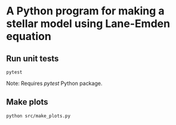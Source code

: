 # A Python program for making a stellar model using Lane-Emden equation


## Run unit tests

```
pytest
```

Note: Requires *pytest* Python package.


## Make plots

```
python src/make_plots.py
```
